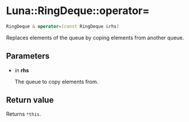 # Luna::RingDeque::operator=

```c++
RingDeque & operator=(const RingDeque &rhs)
```

Replaces elements of the queue by coping elements from another queue. 



## Parameters
* *in* **rhs**

    The queue to copy elements from. 

## Return value
Returns `*this`. 

